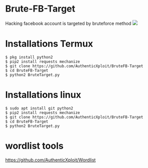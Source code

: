 # Brute-FB-Target
Hacking facebook account is targeted by bruteforce method
<img src="https://github.com/AuthenticXploit/BruteFB-Target/blob/main/img/Screenshot_2021-06-11-20-44-57-065_com.termux-picsay.jpg">
# Installations Termux
```
$ pkg install python2
$ pip2 install requests mechanize
$ git clone https://github.com/AuthenticXploit/BruteFB-Target
$ cd BruteFB-Target
$ python2 BruteTarget.py
```
# Installations linux
```
$ sudo apt install git python2
$ pip2 install requests mechanize 
$ git clone https://github.com/AuthenticXploit/BruteFB-Target
$ cd BruteFB-Target
$ python2 BruteTarget.py
```
# wordlist tools
https://github.com/AuthenticXploit/Wordlist
